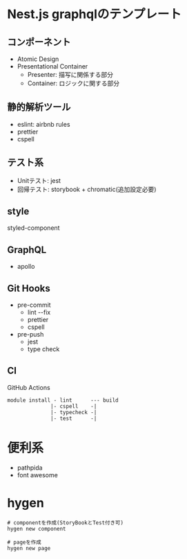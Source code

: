 # Nest.js graphqlのテンプレート
## コンポーネント
* Atomic Design
* Presentational Container
  * Presenter: 描写に関係する部分
  * Container: ロジックに関する部分

## 静的解析ツール
* eslint: airbnb rules
* prettier
* cspell
  
## テスト系
* Unitテスト: jest
* 回帰テスト: storybook + chromatic(追加設定必要)

## style
styled-component

## GraphQL
* apollo

## Git Hooks
* pre-commit
    * lint --fix
    * prettier
    * cspell
* pre-push
    * jest
    * type check
    
## CI
GitHub Actions
```
module install - lint      --- build
              |- cspell    -|
              |- typecheck -|
              |- test      -|
```

# 便利系
* pathpida
* font awesome

# hygen
```
# componentを作成(StoryBookとTest付き可)
hygen new component

# pageを作成
hygen new page
```
